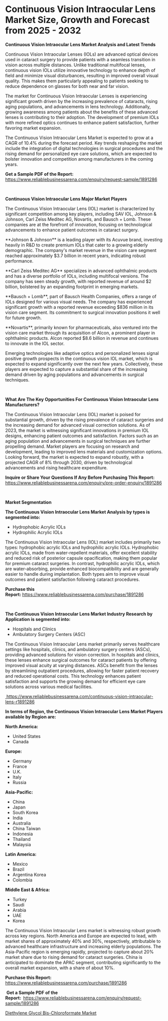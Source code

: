 <p><h1>Continuous Vision Intraocular Lens Market Size, Growth and Forecast from 2025 - 2032</h1></p><p><strong>Continuous Vision Intraocular Lens Market Analysis and Latest Trends</strong></p>
<p><p>Continuous Vision Intraocular Lenses (IOLs) are advanced optical devices used in cataract surgery to provide patients with a seamless transition in vision across multiple distances. Unlike traditional multifocal lenses, continuous vision IOLs utilize innovative technology to enhance depth of field and minimize visual disturbances, resulting in improved overall visual quality. This makes them particularly appealing to patients seeking to reduce dependence on glasses for both near and far vision.</p><p>The market for Continuous Vision Intraocular Lenses is experiencing significant growth driven by the increasing prevalence of cataracts, rising aging populations, and advancements in lens technology. Additionally, growing awareness among patients about the benefits of these advanced lenses is contributing to their adoption. The development of premium IOLs with more refined optics continues to enhance patient satisfaction, further favoring market expansion.</p><p>The Continuous Vision Intraocular Lens Market is expected to grow at a CAGR of 10.4% during the forecast period. Key trends reshaping the market include the integration of digital technologies in surgical procedures and the rising demand for personalized eye care solutions, which are expected to bolster innovation and competition among manufacturers in the coming years.</p></p>
<p><strong>Get a Sample PDF of the Report:&nbsp;</strong> <a href="https://www.reliablebusinessarena.com/enquiry/request-sample/1891286?utm_campaign=2959&utm_medium=2&utm_source=Github&utm_content=ia&utm_term=28032025&utm_id=continuous-vision-intraocular-lens">https://www.reliablebusinessarena.com/enquiry/request-sample/1891286</a></p>
<p>&nbsp;</p>
<p><strong>Continuous Vision Intraocular Lens Major Market Players</strong></p>
<p><p>The Continuous Vision Intraocular Lens (IOL) market is characterized by significant competition among key players, including SAV IOL, Johnson & Johnson, Carl Zeiss Meditec AG, Novartis, and Bausch + Lomb. These companies are at the forefront of innovation, focusing on technological advancements to enhance patient outcomes in cataract surgery.</p><p>**Johnson & Johnson** is a leading player with its Acuvue brand, investing heavily in R&D to create premium IOLs that cater to a growing elderly demographic. The company's market revenue in the vision care segment reached approximately $3.7 billion in recent years, indicating robust performance.</p><p>**Carl Zeiss Meditec AG** specializes in advanced ophthalmic products and has a diverse portfolio of IOLs, including multifocal versions. The company has seen steady growth, with reported revenue of around $2 billion, bolstered by an expanding footprint in emerging markets.</p><p>**Bausch + Lomb**, part of Bausch Health Companies, offers a range of IOLs designed for various visual needs. The company has experienced significant growth with a reported revenue exceeding $836 million in its vision care segment. Its commitment to surgical innovation positions it well for future growth.</p><p>**Novartis**, primarily known for pharmaceuticals, also ventured into the vision care market through its acquisition of Alcon, a prominent player in ophthalmic products. Alcon reported $8.6 billion in revenue and continues to innovate in the IOL sector. </p><p>Emerging technologies like adaptive optics and personalized lenses signal positive growth prospects in the continuous vision IOL market, which is expected to expand significantly over the next few years. Collectively, these players are expected to capture a substantial share of the increasing demand driven by aging populations and advancements in surgical techniques.</p></p>
<p>&nbsp;</p>
<p><strong>What Are The Key Opportunities For Continuous Vision Intraocular Lens Manufacturers?</strong></p>
<p><p>The Continuous Vision Intraocular Lens (IOL) market is poised for substantial growth, driven by the rising prevalence of cataract surgeries and the increasing demand for advanced visual correction solutions. As of 2023, the market is witnessing significant innovations in premium IOL designs, enhancing patient outcomes and satisfaction. Factors such as an aging population and advancements in surgical techniques are further propelling demand. Market players are focusing on research and development, leading to improved lens materials and customization options. Looking forward, the market is expected to expand robustly, with a projected CAGR of 8% through 2030, driven by technological advancements and rising healthcare expenditure.</p></p>
<p><strong>Inquire or Share Your Questions If Any Before Purchasing This Report:</strong> <a href="https://www.reliablebusinessarena.com/enquiry/pre-order-enquiry/1891286?utm_campaign=2959&utm_medium=2&utm_source=Github&utm_content=ia&utm_term=28032025&utm_id=continuous-vision-intraocular-lens">https://www.reliablebusinessarena.com/enquiry/pre-order-enquiry/1891286</a></p>
<p>&nbsp;</p>
<p><strong>Market Segmentation</strong></p>
<p><strong>The Continuous Vision Intraocular Lens Market Analysis by types is segmented into:</strong></p>
<p><ul><li>Hydrophobic Acrylic IOLs</li><li>Hydrophilic Acrylic IOLs</li></ul></p>
<p><p>The Continuous Vision Intraocular Lens (IOL) market includes primarily two types: hydrophobic acrylic IOLs and hydrophilic acrylic IOLs. Hydrophobic acrylic IOLs, made from water-repellent materials, offer excellent stability and reduced risk of posterior capsule opacification, making them popular for premium cataract surgeries. In contrast, hydrophilic acrylic IOLs, which are water-absorbing, provide enhanced biocompatibility and are generally easier to handle during implantation. Both types aim to improve visual outcomes and patient satisfaction following cataract procedures.</p></p>
<p><strong>Purchase this Report:&nbsp;</strong><a href="https://www.reliablebusinessarena.com/purchase/1891286?utm_campaign=2959&utm_medium=2&utm_source=Github&utm_content=ia&utm_term=28032025&utm_id=continuous-vision-intraocular-lens">https://www.reliablebusinessarena.com/purchase/1891286</a></p>
<p>&nbsp;</p>
<p><strong>The Continuous Vision Intraocular Lens Market Industry Research by Application is segmented into:</strong></p>
<p><ul><li>Hospitals and Clinics</li><li>Ambulatory Surgery Centers (ASC)</li></ul></p>
<p><p>The Continuous Vision Intraocular Lens market primarily serves healthcare settings like hospitals, clinics, and ambulatory surgery centers (ASCs), providing advanced solutions for vision correction. In hospitals and clinics, these lenses enhance surgical outcomes for cataract patients by offering improved visual acuity at varying distances. ASCs benefit from the lenses by streamlining outpatient procedures, allowing for faster patient recovery and reduced operational costs. This technology enhances patient satisfaction and supports the growing demand for efficient eye care solutions across various medical facilities.</p></p>
<p><a href="https://www.reliablebusinessarena.com/continuous-vision-intraocular-lens-r1891286?utm_campaign=2959&utm_medium=2&utm_source=Github&utm_content=ia&utm_term=28032025&utm_id=continuous-vision-intraocular-lens">&nbsp;https://www.reliablebusinessarena.com/continuous-vision-intraocular-lens-r1891286</a></p>
<p><strong>In terms of Region, the Continuous Vision Intraocular Lens Market Players available by Region are:</strong></p>
<p>
    <p> <strong> North America: </strong>
        <ul>
            <li>United States</li>
            <li>Canada</li>
        </ul>
        </p> 
    <p> <strong> Europe: </strong>
        <ul>
            <li>Germany</li>
            <li>France</li>
            <li>U.K.</li>
            <li>Italy</li>
            <li>Russia</li>
        </ul>
        </p> 
    <p> <strong> Asia-Pacific: </strong>
        <ul>
            <li>China</li>
            <li>Japan</li>
            <li>South Korea</li>
            <li>India</li>
            <li>Australia</li>
            <li>China Taiwan</li>
            <li>Indonesia</li>
            <li>Thailand</li>
            <li>Malaysia</li>
        </ul>
        </p> 
    <p> <strong> Latin America: </strong>
        <ul>
            <li>Mexico</li>
            <li>Brazil</li>
            <li>Argentina Korea</li>
            <li>Colombia</li>
        </ul>
        </p> 
    <p> <strong> Middle East & Africa: </strong>
        <ul>
            <li>Turkey</li>
            <li>Saudi</li>
            <li>Arabia</li>
            <li>UAE</li>
            <li>Korea</li>
        </ul>
    </p>
    </p>
<p><p>The Continuous Vision Intraocular Lens market is witnessing robust growth across key regions. North America and Europe are expected to lead, with market shares of approximately 40% and 30%, respectively, attributable to advanced healthcare infrastructure and increasing elderly populations. The Asia-Pacific region is emerging rapidly, projected to capture about 20% market share due to rising demand for cataract surgeries. China is anticipated to dominate the APAC segment, contributing significantly to the overall market expansion, with a share of about 10%.</p></p>
<p><strong>Purchase this Report: </strong><a href="https://www.reliablebusinessarena.com/purchase/1891286?utm_campaign=2959&utm_medium=2&utm_source=Github&utm_content=ia&utm_term=28032025&utm_id=continuous-vision-intraocular-lens">https://www.reliablebusinessarena.com/purchase/1891286</a></p>
<p>&nbsp;<strong>Get a Sample PDF of the Report:&nbsp;&nbsp;</strong><a href="https://www.reliablebusinessarena.com/enquiry/request-sample/1891286?utm_campaign=2959&utm_medium=2&utm_source=Github&utm_content=ia&utm_term=28032025&utm_id=continuous-vision-intraocular-lens">https://www.reliablebusinessarena.com/enquiry/request-sample/1891286</a></p>
<p><strong></strong></p>
<p><p><a href="https://github.com/zanoligarav/Market-Research-Report-List-1/blob/main/diethylene-glycol-bis-chloroformate-market.md?utm_campaign=2959&utm_medium=2&utm_source=Github&utm_content=ia&utm_term=28032025&utm_id=continuous-vision-intraocular-lens">Diethylene Glycol Bis-Chloroformate Market</a></p></p>